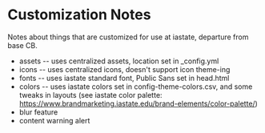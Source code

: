 # Customization Notes

Notes about things that are customized for use at iastate, departure from base CB.

- assets -- uses centralized assets, location set in _config.yml
- icons -- uses centralized icons, doesn't support icon theme-ing
- fonts -- uses iastate standard font, Public Sans set in head.html
- colors -- uses iastate colors set in config-theme-colors.csv, and some tweaks in layouts (see iastate color palette: <https://www.brandmarketing.iastate.edu/brand-elements/color-palette/>)
- blur feature
- content warning alert
